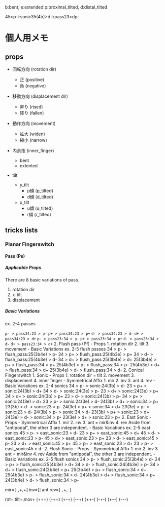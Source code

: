 b:bent, e:extended
p:proximal_tilted, d:distal_tilted

45>p->sonic35(4b)>d->pass23>dp-

# 個人用メモ
## props
- 回転方向 (rotation dir)
	- 正 (positive)
	- 負 (negative)
- 移動方向 (displacement dir)
	- 昇り (rised)
	- 降り (fallen)

- 動作方向 (movement)
	- 拡大 (widen)
	- 縮小 (narrow)

- 内余指 (inner_finger)
	- bent
	- extented

- tilt
	- y_tilt
		- p傾 (p_tilted)
		- d傾 (d_tilted)
	- x_tilt
		- u傾 (u_tilted)
		- r傾 (r_tilted)


## tricks lists
### Planar Fingerswitch
#### Pass (Pe)
##### Applicable Props
There are 8 basic variations of pass.
1. rotation dir
2. x-tilt
3. displacement

##### Basic Variations
ex. 2-4 passes

`p- > pass34:23 > p-`
`p+ > pass34:23 > p+`
`d- > pass34:23 > d-`
`d+ > pass34:23 > d+`
`p- > pass23:34 > p-`
`p+ > pass23:34 > p+`
`d- > pass23:34 > d-`
`d+ > pass23:34 > d+`
	2. Flush pass (Pf)
		- Props
			1. rotation dir
			2. tilt
			3. movement
		- Basic Variations
			ex. 2-5 flush passes
				34 > p- > flush_pass:25(3b4e) > p-
				34 > p+ > flush_pass:25(4b3e) > p+
				34 > d- > flush_pass:25(4b3e) > d-
				34 > d+ > flush_pass:25(3b4e) > d+
				25(3b4e) > p+ > flush_pass:34 > p+
				25(4b3e) > p- > flush_pass:34 > p-
				25(4b3e) > d+ > flush_pass:34 > d+
				25(3b4e) > d- > flush_pass:34 > d-
2. Conical Fingerswitch
	1. Sonic
		- Props
	    1. rotation dir = tilt
			2. movement
			3. displacement
			4. inner finger
	  - Symmetrical Affix
      1. mir
      2. inv
      3. ant
      4. rev
		- Basic Variations
			ex. 2-4 sonics
				34 > p- > sonic:24(3b) > d-
        23 > p+ > sonic:24(3b) > d+
				34 > d- > sonic:24(3e) > p-
				23 > d+ > sonic:24(3e) > p+
				34 > d+ > sonic:24(3b) > p+
				23 > d- > sonic:24(3b) > p-
				34 > p+ > sonic:24(3e) > d+
				23 > p- > sonic:24(3e) > d-
        24(3b) > d+ > sonic:34 > p+
        23(3b) > d- > sonic:23 > p-
        24(3e) > p+ > sonic:34 > d+
        23(3e) > p- > sonic:23 > d-
        24(3b) > p- > sonic:34 > d-
        23(3b) > p+ > sonic:23 > d+
        24(3e) > d- > sonic:34 > p-
        23(3e) > d+ > sonic:23 > p+
  2. East Sonic
    - Props
    - Symmetrical Affix
      1. mir
      2. inv
      3. ant = mir&inv
      4. rev
      Aside from "antipodal", the other 3 are independent.
		- Basic Variations
      ex. 2-5 east sonics
        45 > p- > east_sonic:23 > d-
        23 > p+ > east_sonic:45 > d+
        45 > d- > east_sonic:23 > p-
        45 > d+ > east_sonic:23 > p+
        23 > d- > east_sonic:45 > p-
        23 > d+ > east_sonic:45 > p+
        45 > p+ > east_sonic:23 > d+
        23 > p- > east_sonic:45 > d-
	2. Flush Sonic
		- Props
    - Symmetrical Affix
      1. mir
      2. inv
      3. ant = mir&inv
      4. rev
      Aside from "antipodal", the other 3 are independent.
		- Basic Variations
			ex. 2-5 flush sonics
	      34 > p- > flush_sonic:25(3b4e) > d-
	      34 > p+ > flush_sonic:25(4b3e) > d+
				34 > d- > flush_sonic:24(4b3e) > p-
				34 > d+ > flush_sonic:24(3b4e) > p+
        25(3b4e) > p+ > flush_sonic:34 > d+
        25(4b3e) > p- > flush_sonic:34 > d-
				24(4b3e) > d+ > flush_sonic:34 > p+
				24(3b4e) > d- > flush_sonic:34 > p-




mir=[-,+,+]
inv=[]
ant
rev=[-,+,-]



rot+,tilt+,mov+
(+++)
(-++)
(+-+)
(--+)
(++-)
(-+-)
(+--)
(---)